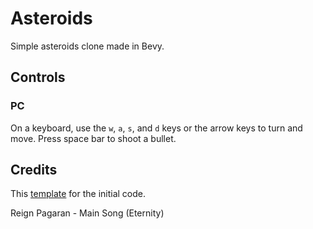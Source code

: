 # Asteroids

Simple asteroids clone made in Bevy.

## Controls

### PC

On a keyboard, use the `w`, `a`, `s`, and `d` keys or the arrow keys to turn and move. Press space bar to shoot a bullet.

## Credits

This [template](https://github.com/TheBevyFlock/bevy_new_2d/) for the initial code.

Reign Pagaran - Main Song (Eternity)
